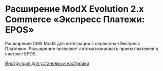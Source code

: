 ﻿# Расширение ModX Evolution 2.x Commerce «Экспресс Платежи: EPOS» 
<p>Расширение CMS ModX для интеграции с сервисом «Экспресс Платежи». Расширение позволяет автоматизировать прием платежей в системе EPOS.</p>
 <a href="https://express-pay.by/cms-extensions/modx">Инструкция для установки и настройки</a>
